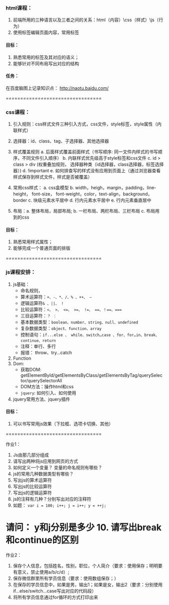 
### html课程：
1. 前端所用的三种语言以及三者之间的关系：html（内容）\css（样式）\js（行为）
2. 使用标签编辑页面内容，常用标签

#### 目标：
1. 熟悉常用的标签及其对应的语义；
2. 能够针对不同布局写出对应的结构

#### 任务：
在百度脑图上记录知识点：  http://naotu.baidu.com/

=================================

### css课程：

1. 引入规则：css样式文件三种引入方式，css文件，style标签，style属性（内联样式）
2. 选择器：id、class、tag、子选择器、其他选择器
3. 样式覆盖规则
	a. 后面样式覆盖前面样式（书写顺序: 同一文件内样式的书写顺序，不同文件引入顺序）
	b. 内联样式优先级高于style标签和css文件
	c. id > class > div (权重叠加规则， 选择器种类（id选择器，class选择器，标签选择器）)
	d. !important
	e. 如何排查写的样式没有应用到页面上（通过浏览器查看样式保存到样式文件，样式是否被覆盖）

4. 常用css样式：
	a. css盒模型
	b. width，heigh，margin，padding，line-height， font-size， font-weight，color，text-align，background，border
	c. 块级元素水平居中
	d. 行内元素水平居中
	e. 行内元素垂直居中
5. 布局：a. 整体布局，局部布局;  b. 一栏布局、两栏布局、三栏布局 c. 布局用到的css

#### 目标：
1. 熟悉常用样式属性；
2. 能够完成一个普通页面的排版

=================================

### js课程安排：
1. js基础：
	- 命名规则，
	- 算术运算符：`+、-、*、/、% 、++、 — `
	- 逻辑运算符`& 、||、 !`
	- 比较运算符：`<、 >、 <=、 >=、 !=、 ==、！==、===`
	- 三目运算符：`？ ：`
	- 基本数据类型：`boolean、number、string、null、undefined`
	- 复杂数据类型：`object、function、array`
	- 控制语句：`if...else 、 while、switch…case 、for、for…in、break、continue、return`
	- 注释：单行、多行
	- 报错： throw、try…catch
2. Function
3. Dom:
	- 获取DOM: getElementById/getElementsByClass/getElementsByTag/querySelector/querySelectorAll
	- DOM方法：操作html和css
	- `jquery`: 如何引入、如何使用
4. jquery常用方法、jquery插件

#### 目标：
1. 可以书写常用js效果（下拉框、选项卡切换、其他）

=================================

作业1：
1. Js由那几部分组成
2. 请写出两种将js应用到网页的方式
3. 如何定义一个变量？ 变量的命名规则有哪些？
4. js的常用几种数据类型有哪些？
5. 写出js的算术运算符
6. 写出js的比较运算符
7. 写出js的逻辑运算符
8. js的注释有几种？分别写出对应的注释符
9.  如题：
  `var i = 100;
	i++;
	j = i++;
	y = ++j;`

  请问： y和j分别是多少
10. 请写出break和continue的区别
==================================
作业2：
1. 保存个人信息，包括姓名，性别，职位，个人简介（要求：使用保存；明明要有意义，禁止使用a/b/c/d）;
2. 保存微信群里所有学员信息（要求：使用数组保存；）
3. 在保存的学员信息中，如果是男，输出1；如果是女，输出2（要求：分别使用if...else/switch...case写出对应的代码段）
3. 将所有学员信息通过for循环的方式打印出来
